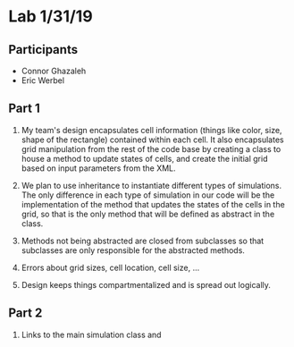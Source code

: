 # Lab 1/31/19

## Participants

* Connor Ghazaleh
* Eric Werbel

## Part 1
1. My team's design encapsulates cell information (things like color, size, shape of the rectangle) contained within each cell. It also encapsulates grid manipulation from the rest of the code base by creating a class to house a method to update states of cells, and create the initial grid based on input parameters from the XML.

2. We plan to use inheritance to instantiate different types of simulations. The only difference in each type of simulation in our code will be the implementation of the method that updates the states of the cells in the grid, so that is the only method that will be defined as abstract in the class.

3. Methods not being abstracted are closed from subclasses so that subclasses are only responsible for the abstracted methods.

4. Errors about grid sizes, cell location, cell size, ...

5. Design keeps things compartmentalized and is spread out logically.

## Part 2
1. Links to the main simulation class and 